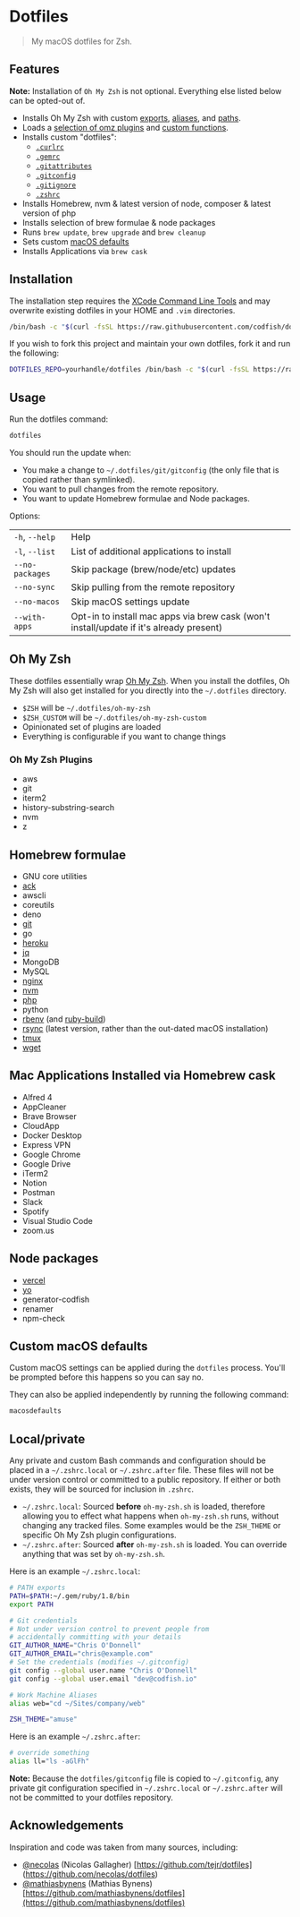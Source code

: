 # Dotfiles

> My macOS dotfiles for Zsh.

## Features

**Note:** Installation of `Oh My Zsh` is not optional. Everything else listed
below can be opted-out of.

- Installs Oh My Zsh with custom [exports](oh-my-zsh-custom/01-exports.zsh), [aliases](oh-my-zsh-custom/02-aliases.zsh), and [paths](oh-my-zsh-custom/02-aliases.zsh).
- Loads a [selection of omz plugins](dotfiles/zshrc#L66) and [custom functions](functions).
- Installs custom "dotfiles":
  - [`.curlrc`](dotfiles/curlrc)
  - [`.gemrc`](dotfiles/gemrc)
  - [`.gitattributes`](dotfiles/gitattributes)
  - [`.gitconfig`](dotfiles/gitconfig)
  - [`.gitignore`](dotfiles/gitignore)
  - [`.zshrc`](dotfiles/zshrc)
- Installs Homebrew, nvm & latest version of node, composer & latest version of php
- Installs selection of brew formulae & node packages
- Runs `brew update`, `brew upgrade` and `brew cleanup`
- Sets custom [macOS defaults](bin/macosdefaults)
- Installs Applications via `brew cask`

## Installation

The installation step requires the [XCode Command Line
Tools](https://developer.apple.com/downloads) and may overwrite existing
dotfiles in your HOME and `.vim` directories.

```sh
/bin/bash -c "$(curl -fsSL https://raw.githubusercontent.com/codfish/dotfiles/main/install.sh)"
```

If you wish to fork this project and maintain your own dotfiles, fork it and
run the following:

```sh
DOTFILES_REPO=yourhandle/dotfiles /bin/bash -c "$(curl -fsSL https://raw.githubusercontent.com/yourhandle/dotfiles/main/install.sh)"
```

## Usage

Run the dotfiles command:

```sh
dotfiles
```

You should run the update when:

- You make a change to `~/.dotfiles/git/gitconfig` (the only file that is
  copied rather than symlinked).
- You want to pull changes from the remote repository.
- You want to update Homebrew formulae and Node packages.

Options:

<table>
    <tr>
        <td><code>-h</code>, <code>--help</code></td>
        <td>Help</td>
    </tr>
    <tr>
        <td><code>-l</code>, <code>--list</code></td>
        <td>List of additional applications to install</td>
    </tr>
    <tr>
        <td><code>--no-packages</code></td>
        <td>Skip package (brew/node/etc) updates</td>
    </tr>
    <tr>
        <td><code>--no-sync</code></td>
        <td>Skip pulling from the remote repository</td>
    </tr>
    <tr>
        <td><code>--no-macos</code></td>
        <td>Skip macOS settings update</td>
    </tr>
    <tr>
        <td><code>--with-apps</code></td>
        <td>Opt-in to install mac apps via brew cask (won't install/update if it's already present)</td>
    </tr>
</table>

## Oh My Zsh

These dotfiles essentially wrap [Oh My Zsh](https://ohmyz.sh/). When you install the dotfiles, Oh My Zsh will also get installed for you directly into the `~/.dotfiles` directory.

- `$ZSH` will be `~/.dotfiles/oh-my-zsh`
- `$ZSH_CUSTOM` will be `~/.dotfiles/oh-my-zsh-custom`
- Opinionated set of plugins are loaded
- Everything is configurable if you want to change things

### Oh My Zsh Plugins

- aws
- git
- iterm2
- history-substring-search
- nvm
- z

## Homebrew formulae

- GNU core utilities
- [ack](http://betterthangrep.com/)
- awscli
- coreutils
- deno
- [git](http://git-scm.com/)
- go
- [heroku](https://devcenter.heroku.com/articles/heroku-cli)
- [jq](https://stedolan.github.io/jq/)
- MongoDB
- MySQL
- [nginx](https://www.nginx.com/)
- [nvm](https://github.com/creationix/nvm)
- [php](https://formulae.brew.sh/formula/php)
- python
- [rbenv](https://github.com/rbenv/rbenv) (and [ruby-build](https://github.com/rbenv/ruby-build))
- [rsync](https://rsync.samba.org/) (latest version, rather than the out-dated macOS installation)
- [tmux](https://github.com/tmux/tmux/wiki)
- [wget](http://www.gnu.org/software/wget/)

## Mac Applications Installed via Homebrew cask

- Alfred 4
- AppCleaner
- Brave Browser
- CloudApp
- Docker Desktop
- Express VPN
- Google Chrome
- Google Drive
- iTerm2
- Notion
- Postman
- Slack
- Spotify
- Visual Studio Code
- zoom.us

## Node packages

- [vercel](https://vercel.com/)
- [yo](http://yeoman.io/)
- generator-codfish
- renamer
- npm-check

## Custom macOS defaults

Custom macOS settings can be applied during the `dotfiles` process. You'll be prompted before this happens so you can say no.

They can also be applied independently by running the following command:

```sh
macosdefaults
```

## Local/private

Any private and custom Bash commands and configuration should be placed in a
`~/.zshrc.local` or `~/.zshrc.after` file. These files will not be under
version control or committed to a public repository. If either or both exists,
they will be sourced for inclusion in `.zshrc`.

- `~/.zshrc.local`: Sourced **before** `oh-my-zsh.sh` is loaded, therefore allowing you to effect what happens when `oh-my-zsh.sh` runs, without changing any tracked files. Some examples would be the `ZSH_THEME` or specific Oh My Zsh plugin configurations.
- `~/.zshrc.after`: Sourced **after**  `oh-my-zsh.sh` is loaded. You can override anything that was set by `oh-my-zsh.sh`.

Here is an example `~/.zshrc.local`:

```sh
# PATH exports
PATH=$PATH:~/.gem/ruby/1.8/bin
export PATH

# Git credentials
# Not under version control to prevent people from
# accidentally committing with your details
GIT_AUTHOR_NAME="Chris O'Donnell"
GIT_AUTHOR_EMAIL="chris@example.com"
# Set the credentials (modifies ~/.gitconfig)
git config --global user.name "Chris O'Donnell"
git config --global user.email "dev@codfish.io"

# Work Machine Aliases
alias web="cd ~/Sites/company/web"

ZSH_THEME="amuse"
```

Here is an example `~/.zshrc.after`:

```sh
# override something
alias ll="ls -aGlFh"
```

**Note:** Because the `dotfiles/gitconfig` file is copied to `~/.gitconfig`, any private
git configuration specified in `~/.zshrc.local` or `~/.zshrc.after` will not be committed to
your dotfiles repository.

## Acknowledgements

Inspiration and code was taken from many sources, including:

- [@necolas](https://github.com/necolas) (Nicolas Gallagher)
  [https://github.com/tejr/dotfiles] (https://github.com/necolas/dotfiles)
- [@mathiasbynens](https://github.com/mathiasbynens) (Mathias Bynens)
  [https://github.com/mathiasbynens/dotfiles](https://github.com/mathiasbynens/dotfiles)
